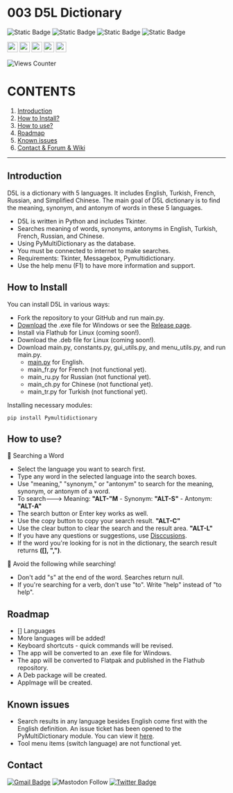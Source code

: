 # 003 D5L Dictionary

![Static Badge](https://img.shields.io/badge/python-tkinter-blue?logo=python)
![Static Badge](https://img.shields.io/badge/python-pymultidictionary-blue?logo=python)
![Static Badge](https://img.shields.io/badge/IDE-VsCode-blue)
![Static Badge](https://img.shields.io/badge/D5L-Dictionary-orange)

<img src="https://hatscripts.github.io/circle-flags/flags/uk.svg" width="24"> <img src="https://hatscripts.github.io/circle-flags/flags/tr.svg" width="24"> <img src="https://hatscripts.github.io/circle-flags/flags/fr.svg" width="24"> <img src="https://hatscripts.github.io/circle-flags/flags/cn.svg" width="24"> <img src="https://hatscripts.github.io/circle-flags/flags/ru.svg" width="24">

![Views Counter](https://views-counter.vercel.app/badge?pageId=https%3A%2F%2Fgithub%2Ecom%2Fstorlak%2FPythonMiniProjects&leftColor=000000&rightColor=0adb3f&type=total&label=Viewers&style=none)

# CONTENTS

1. [Introduction](#introduction)
2. [How to Install?](#how-to-install)
3. [How to use?](#how-to-use)
4. [Roadmap](#roadmap)
5. [Known issues](#known-issues)
6. [Contact & Forum & Wiki](#contact)

---

## Introduction

D5L is a dictionary with 5 languages. It includes English, Turkish, French, Russian, and Simplified Chinese. The main goal of D5L dictionary is to find the meaning, synonym, and antonym of words in these 5 languages.

- D5L is written in Python and includes Tkinter.
- Searches meaning of words, synonyms, antonyms in English, Turkish, French, Russian, and Chinese.
- Using PyMultiDictionary as the database.
- You must be connected to internet to make searches.
- Requirements: Tkinter, Messagebox, Pymultidictionary.
- Use the help menu (F1) to have more information and support.

## How to Install

You can install D5L in various ways:

- Fork the repository to your GitHub and run main.py.
- [Download](https://github.com/storlak/PythonMiniProjects/releases/download/v1.0/D5L.Dictionary.exe) the .exe file for Windows or see the [Release page](https://github.com/storlak/PythonMiniProjects/releases).
- Install via Flathub for Linux (coming soon!).
- Download the .deb file for Linux (coming soon!).
- Download main.py, constants.py, gui_utils.py, and menu_utils.py, and run main.py.
  - [main.py](https://github.com/storlak/PythonMiniProjects/blob/main/003%20-%20D5L%20Dictionary/main.py) for English.
  - main_fr.py for French (not functional yet).
  - main_ru.py for Russian (not functional yet).
  - main_ch.py for Chinese (not functional yet).
  - main_tr.py for Turkish (not functional yet).

Installing necessary modules:

```
pip install Pymultidictionary
```

## How to use?

🌟 Searching a Word

- Select the language you want to search first.
- Type any word in the selected language into the search boxes.
- Use "meaning," "synonym," or "antonym" to search for the meaning, synonym, or antonym of a word.
- To search---> Meaning: **"ALT-"M** - Synonym: **"ALT-S"** - Antonym: **"ALT-A"**
- The search button or Enter key works as well.
- Use the copy button to copy your search result. **"ALT-C"**
- Use the clear button to clear the search and the result area. **"ALT-L"**
- If you have any questions or suggestions, use [Disccusions](https://github.com/storlak/PythonMiniProjects/discussions).
- If the word you're looking for is not in the dictionary, the search result returns **([], ",")**.

🌟 Avoid the following while searching!

- Don't add "s" at the end of the word. Searches return null.
- If you're searching for a verb, don't use "to". Write "help" instead of "to help".

## Roadmap
- [] Languages
- More languages will be added!
- Keyboard shortcuts - quick commands will be revised.
- The app will be converted to an .exe file for Windows.
- The app will be converted to Flatpak and published in the Flathub repository.
- A Deb package will be created.
- AppImage will be created.

## Known issues

- Search results in any language besides English come first with the English definition. An issue ticket has been opened to the PyMultiDictionary module. You can view it [here](https://github.com/storlak/PythonMiniProjects/issues/2).
- Tool menu items (switch language) are not functional yet.

## Contact

[![Gmail Badge](https://img.shields.io/badge/-serdartorlak-c14438?style=flat&logo=Gmail&logoColor=white&link=mailto:serdartorlak@gmail.com)](mailto:serdartorlak@gmail.com)
![Mastodon Follow](https://img.shields.io/mastodon/follow/111266776829036638?style=flat&logo=mastodon&color=blue)
[![Twitter Badge](https://img.shields.io/badge/-@serdartorlak-1ca0f1?style=flat&labelColor=1ca0f1&logo=twitter&logoColor=white&link=https://twitter.com/serdartorlak)](https://twitter.com/serdartorlak)

